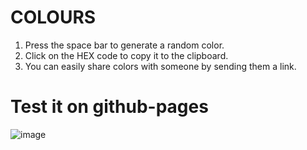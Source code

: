 # COLOURS

1. Press the space bar to generate a random color.
2. Click on the HEX code to copy it to the clipboard.
3. You can easily share colors with someone by sending them a link.


# Test it on github-pages

![image](https://github.com/RavanHash/colours-js/assets/115817218/16744669-f1a8-49d3-8898-1a32b15e27e6)
